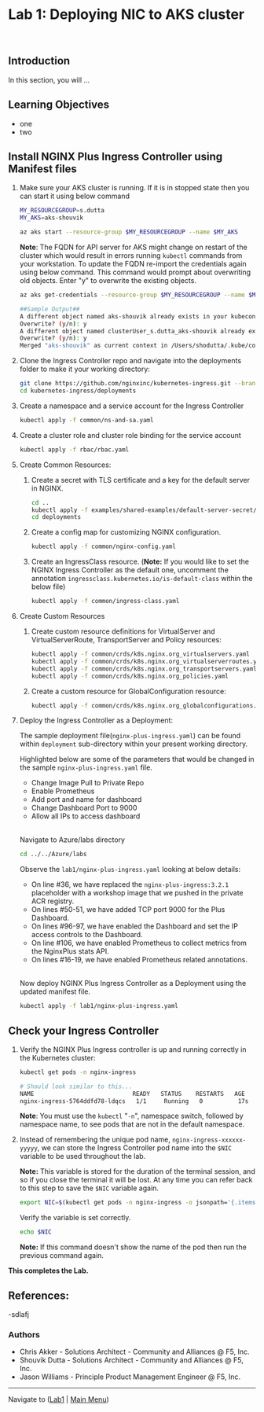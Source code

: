 # Lab 1: Deploying NIC to AKS cluster

<br/>

## Introduction

In this section, you will ...
<br/>

## Learning Objectives
- one
- two 

## Install NGINX Plus Ingress Controller using Manifest files

1. Make sure your AKS cluster is running. If it is in stopped state then you can start it using below command
   ```bash
   MY_RESOURCEGROUP=s.dutta
   MY_AKS=aks-shouvik

   az aks start --resource-group $MY_RESOURCEGROUP --name $MY_AKS
   ```
   **Note**: The FQDN for API server for AKS might change on restart of the cluster which would result in errors running `kubectl` commands from your workstation. To update the FQDN re-import the credentials again using below command. This command would prompt about overwriting old objects. Enter "y" to overwrite the existing objects.
   ```bash
   az aks get-credentials --resource-group $MY_RESOURCEGROUP --name $MY_AKS
   ```
   ```bash
   ##Sample Output##
   A different object named aks-shouvik already exists in your kubeconfig file.
   Overwrite? (y/n): y
   A different object named clusterUser_s.dutta_aks-shouvik already exists in your kubeconfig file.
   Overwrite? (y/n): y
   Merged "aks-shouvik" as current context in /Users/shodutta/.kube/config
   ```

1. Clone the Ingress Controller repo and navigate into the deployments folder to make it your working directory:
   ```bash
   git clone https://github.com/nginxinc/kubernetes-ingress.git --branch v3.2.1
   cd kubernetes-ingress/deployments
   ```

1. Create a namespace and a service account for the Ingress Controller
    ```bash
    kubectl apply -f common/ns-and-sa.yaml
    ```
1. Create a cluster role and cluster role binding for the service account
    ```bash
    kubectl apply -f rbac/rbac.yaml
    ```

1. Create Common Resources:
     1. Create a secret with TLS certificate and a key for the default server in NGINX.
        ```bash
        cd ..
        kubectl apply -f examples/shared-examples/default-server-secret/default-server-secret.yaml
        cd deployments
        ```
     1. Create a config map for customizing NGINX configuration.
        ```bash
        kubectl apply -f common/nginx-config.yaml
        ```
     1. Create an IngressClass resource. (**Note:** If you would like to set the NGINX Ingress Controller as the default one, uncomment the annotation `ingressclass.kubernetes.io/is-default-class` within the below file)
        ```bash
        kubectl apply -f common/ingress-class.yaml
        ```

1. Create Custom Resources
    1. Create custom resource definitions for VirtualServer and VirtualServerRoute, TransportServer and Policy resources:
        ```bash
        kubectl apply -f common/crds/k8s.nginx.org_virtualservers.yaml
        kubectl apply -f common/crds/k8s.nginx.org_virtualserverroutes.yaml
        kubectl apply -f common/crds/k8s.nginx.org_transportservers.yaml
        kubectl apply -f common/crds/k8s.nginx.org_policies.yaml
        ```
   
    1. Create a custom resource for GlobalConfiguration resource:
        ```bash
        kubectl apply -f common/crds/k8s.nginx.org_globalconfigurations.yaml
        ```
1. Deploy the Ingress Controller as a Deployment:

   The sample deployment file(`nginx-plus-ingress.yaml`) can be found within `deployment` sub-directory within your present working directory.

   Highlighted below are some of the parameters that would be changed in the sample `nginx-plus-ingress.yaml` file.
   - Change Image Pull to Private Repo
   - Enable Prometheus
   - Add port and name for dashboard
   - Change Dashboard Port to 9000
   - Allow all IPs to access dashboard
   
   <br/>

   Navigate to Azure/labs directory 
    ```bash
    cd ../../Azure/labs
    ```
  
    Observe the `lab1/nginx-plus-ingress.yaml` looking at below details:
     - On line #36, we have replaced the `nginx-plus-ingress:3.2.1` placeholder with a workshop image that we pushed in the private ACR registry.
     - On lines #50-51, we have added TCP port 9000 for the Plus Dashboard.
     - On lines #96-97, we have enabled the Dashboard and set the IP access controls to the Dashboard.
     - On line #106, we have enabled Prometheus to collect metrics from the NginxPlus stats API.
     - On lines #16-19, we have enabled Prometheus related annotations.

    <br/>

    Now deploy NGINX Plus Ingress Controller as a Deployment using the updated manifest file.
    ```bash
    kubectl apply -f lab1/nginx-plus-ingress.yaml
    ```

## Check your Ingress Controller

1. Verify the NGINX Plus Ingress controller is up and running correctly in the Kubernetes cluster:

   ```bash
   kubectl get pods -n nginx-ingress
   ```

   ```bash
   # Should look similar to this...
   NAME                            READY   STATUS    RESTARTS   AGE
   nginx-ingress-5764ddfd78-ldqcs   1/1     Running   0          17s
   ```

   **Note**: You must use the `kubectl` "`-n`", namespace switch, followed by namespace name, to see pods that are not in the default namespace.

2. Instead of remembering the unique pod name, `nginx-ingress-xxxxxx-yyyyy`, we can store the Ingress Controller pod name into the `$NIC` variable to be used throughout the lab.

   **Note:** This variable is stored for the duration of the terminal session, and so if you close the terminal it will be lost. At any time you can refer back to this step to save the `$NIC` variable again.

   ```bash
   export NIC=$(kubectl get pods -n nginx-ingress -o jsonpath='{.items[0].metadata.name}')
   ```

   Verify the variable is set correctly.
   ```bash
   echo $NIC
   ```
   **Note:** If this command doesn't show the name of the pod then run the previous command again.


**This completes the Lab.** 
<br/>

## References: 

-sdlafj
<br/>

### Authors
- Chris Akker - Solutions Architect - Community and Alliances @ F5, Inc.
- Shouvik Dutta - Solutions Architect - Community and Alliances @ F5, Inc.
- Jason Williams - Principle Product Management Engineer @ F5, Inc.

-------------

Navigate to ([Lab1](../lab1/readme.md) | [Main Menu](../LabGuide.md))
